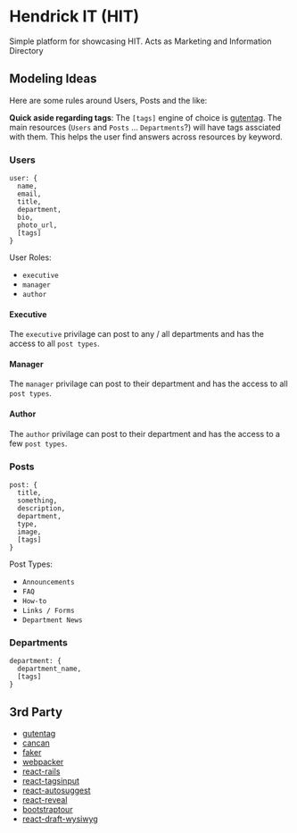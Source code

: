 # Hendrick IT (HIT)

Simple platform for showcasing HIT. Acts as Marketing and Information Directory

## Modeling Ideas

Here are some rules around Users, Posts and the like:

**Quick aside regarding tags**: The `[tags]` engine of choice is [gutentag](https://github.com/pat/gutentag#installation). The main resources (`Users` and `Posts` ... `Departments`?) will have tags assciated with them. This helps the user find answers across resources by keyword.

### Users
````
user: {
  name,
  email,
  title,
  department,
  bio,
  photo_url,
  [tags]
}
````

User Roles:

- `executive`
- `manager`
- `author`

#### Executive
The `executive` privilage can post to any / all departments and has the access to all `post types`.

#### Manager
The `manager` privilage can post to their department and has the access to all `post types`.

#### Author
The `author` privilage can post to their department and has the access to a few `post types`.

### Posts
````
post: {
  title,
  something,
  description,
  department,
  type,
  image,
  [tags]
}
````

Post Types:

- `Announcements`
- `FAQ`
- `How-to`
- `Links / Forms`
- `Department News`


### Departments
````
department: {
  department_name,
  [tags]
}
````


## 3rd Party

- [gutentag](https://github.com/pat/gutentag#installation)
- [cancan](https://github.com/ryanb/cancan)
- [faker](https://github.com/stympy/faker)
- [webpacker](https://github.com/rails/webpacker)
- [react-rails](https://github.com/reactjs/react-rails)
- [react-tagsinput](https://github.com/olahol/react-tagsinput)
- [react-autosuggest](https://github.com/moroshko/react-autosuggest)
- [react-reveal](https://github.com/rnosov/react-reveal)
- [bootstraptour](http://bootstraptour.com/)
- [react-draft-wysiwyg](https://github.com/jpuri/react-draft-wysiwyg)

